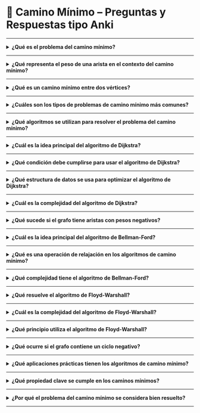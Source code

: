 # 🚗 Camino Mínimo – Preguntas y Respuestas tipo Anki

---

<details>
<summary><b>¿Qué es el problema del camino mínimo?</b></summary>
<ul>
<li>Datos de entrada:
1. Un grafo dirigido G = (N, A).
2. Nodos s, t ∈ N de origen y destino.
3. Una función de distancia d : A → R+ asociada con los arcos.</li>
<li>Es el problema de encontrar una secuencia de aristas entre dos vértices de un grafo ponderado tal que la suma de los pesos de dichas aristas sea mínima.</li>
</ul>
</details>

---

<details>
<summary><b>¿Qué representa el peso de una arista en el contexto del camino mínimo?</b></summary>
Representa un costo, distancia o tiempo asociado al recorrido entre dos vértices conectados.
</details>

---

<details>
<summary><b>¿Qué es un camino mínimo entre dos vértices?</b></summary>
Es el camino con el menor peso total posible entre esos dos vértices dentro del grafo.
</details>

---

<details>
<summary><b>¿Cuáles son los tipos de problemas de camino mínimo más comunes?</b></summary>
<il>
<li>Desde una fuente a todos los demás vértices (fuente única).</li>  
<li>Entre todos los pares de vértices (todos los pares).</li>  
<li>Entre un origen y un destino específico.</li>
  </il>
  </details>

---

<details>
<summary><b>¿Qué algoritmos se utilizan para resolver el problema del camino mínimo?</b></summary>
Los principales son:
<il>
  <li>Dijkstra (para grafos con pesos no negativos).</li>  
  <li>Bellman-Ford (admite pesos negativos).</li>  
  <li>Floyd-Warshall (todos los pares de vértices).</li>
</il>

</details>

---

<details>
<summary><b>¿Cuál es la idea principal del algoritmo de Dijkstra?</b></summary>
Asumimos que las longitudes de las aristas son positivas. El grafo puede ser orientado o no orientado.
<il>
  <li>Asignar distancias tentativas ds = 0 y di = ∞ para i 6= s.</li>  
  <li>Mientras el destino no esté visitado:
◦   Seleccionar como nodo actual i el nodo no visitado con menor distancia tentativa, y marcarlo como visitado.
◦   Para cada j ∈ N + (i) no visitado, calcular dj0 = di + dij . Si dj0 < dj entonces fijar dj := dj0 .</li>  
  <li>Retornar dt </li>
</il>                                                      
</details>

---

<details>
<summary><b>¿Qué condición debe cumplirse para usar el algoritmo de Dijkstra?</b></summary>
El grafo no debe contener pesos negativos en sus aristas.
</details>

---

<details>
<summary><b>¿Qué estructura de datos se usa para optimizar el algoritmo de Dijkstra?</b></summary>
Una cola de prioridad (min-heap), que permite extraer el vértice con menor distancia en `O(log V)`.
</details>

---

<details>
<summary><b>¿Cuál es la complejidad del algoritmo de Dijkstra?</b></summary>
- Con matriz de adyacencia: `O(V²)`  
- Con listas de adyacencia y cola de prioridad: `O(E log V)`
</details>

---

<details>
<summary><b>¿Qué sucede si el grafo tiene aristas con pesos negativos?</b></summary>
El algoritmo de Dijkstra puede fallar, ya que los caminos cortos podrían modificarse después de visitar un vértice.  
En ese caso, se utiliza Bellman-Ford.
</details>

---

<details>
<summary><b>¿Cuál es la idea principal del algoritmo de Bellman-Ford?</b></summary>
Relaja todas las aristas V - 1 veces, garantizando la distancia mínima incluso con aristas de peso negativo.  
Además, permite detectar ciclos negativos.
</details>

---

<details>
<summary><b>¿Qué es una operación de relajación en los algoritmos de camino mínimo?</b></summary>
Es el proceso de actualizar la distancia mínima a un vértice si se encuentra un camino más corto a través de otro vértice intermedio.
</details>

---

<details>
<summary><b>¿Qué complejidad tiene el algoritmo de Bellman-Ford?</b></summary>
Tiene una complejidad de **O(V · E)**.
</details>

---

<details>
<summary><b>¿Qué resuelve el algoritmo de Floyd-Warshall?</b></summary>
Calcula los **caminos mínimos entre todos los pares de vértices** de un grafo ponderado (con o sin pesos negativos, pero sin ciclos negativos).
</details>

---

<details>
<summary><b>¿Cuál es la complejidad del algoritmo de Floyd-Warshall?</b></summary>
Tiene complejidad **O(V³)**, ya que utiliza tres bucles anidados para recorrer todos los vértices.
</details>

---

<details>
<summary><b>¿Qué principio utiliza el algoritmo de Floyd-Warshall?</b></summary>
Se basa en el **principio de optimalidad**:  
un subcamino de un camino mínimo también es un camino mínimo.
</details>

---

<details>
<summary><b>¿Qué ocurre si el grafo contiene un ciclo negativo?</b></summary>
Los algoritmos de camino mínimo **no pueden definir un resultado válido**, ya que el costo total puede decrecer indefinidamente.
</details>

---

<details>
<summary><b>¿Qué aplicaciones prácticas tienen los algoritmos de camino mínimo?</b></summary>

- Navegadores GPS y rutas óptimas.  
- Enrutamiento en redes de comunicación (OSPF, RIP).  
- Planificación logística y transporte.  
- Optimización de recursos en sistemas distribuidos.
</details>

---

<details>
<summary><b>¿Qué propiedad clave se cumple en los caminos mínimos?</b></summary>
Los **subcaminos** de un camino mínimo también son caminos mínimos entre sus vértices extremos.
</details>

---

<details>
<summary><b>¿Por qué el problema del camino mínimo se considera bien resuelto?</b></summary>
Porque existen algoritmos **eficientes y correctos** (Dijkstra, Bellman-Ford, Floyd-Warshall) que garantizan soluciones óptimas en tiempo polinomial.
</details>

---
